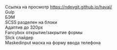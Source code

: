 Ссылка на просмотр https://ndevgit.github.io/haval/<br>
Gulp<br>
БЭМ<br>
SCSS разделен на блоки<br>
Адаптив до 320px<br>
Fancybox открытие/закрытие формы<br>
Slick слайдер<br>
Maskedinput маска на форму ввода телефона<br>
